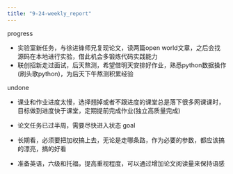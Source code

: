 ```yaml
---
title: "9-24-weekly_report"
---
```

progress

- 实验室新任务，与徐进锋师兄复现论文，读两篇open world文章，之后会找源码在本地进行实验，借此机会多锻炼代码实践能力
- 联创招新走过面试，后天熬测，希望借明天安排好作业，熟悉python数据操作(刷头歌python)，为后天下午熬测积累经验

undone

- 课业和作业进度太慢，选择翘掉或者不跟进度的课堂总是落下很多网课课时，目标做到进度快于课堂，定期提前完成作业(独立高质量完成)
- 论文任务已过半周，需要尽快进入状态
goal

- 长期看，必须要把加权搞上去，无论是走哪条路，作为必要的参数，都应该搞的漂亮，搞的好看
- 准备英语，六级和托福，提高重视程度，可以通过增加论文阅读量来保持语感
